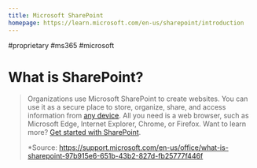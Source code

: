 ```yaml
---
title: Microsoft SharePoint
homepage: https://learn.microsoft.com/en-us/sharepoint/introduction
---
```


#proprietary #ms365 #microsoft

# What is SharePoint?

> Organizations use Microsoft SharePoint to create websites. You can use it as a secure place to store, organize, share, and access information from [any device](https://support.microsoft.com/en-us/office/use-a-mobile-device-to-work-with-sharepoint-sites-a99f2acf-381a-442c-b305-3e74c251bcb6). All you need is a web browser, such as Microsoft Edge, Internet Explorer, Chrome, or Firefox. Want to learn more? [Get started with SharePoint](https://support.microsoft.com/en-us/office/get-started-with-sharepoint-909ec2f0-05c8-4e92-8ad3-3f8b0b6cf261).
>
> \*Source: https://support.microsoft.com/en-us/office/what-is-sharepoint-97b915e6-651b-43b2-827d-fb25777f446f
